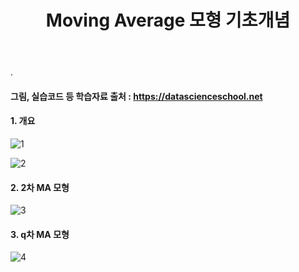 ﻿---
layout: post
title: "Moving Average 모형 기초개념"
tags: [시계열분석]
comments: true
---

.

#### 그림, 실습코드 등 학습자료 출처 : https://datascienceschool.net

#### 1. 개요

![1](https://user-images.githubusercontent.com/41605276/58458813-0a89e500-8165-11e9-95ba-06dddcfa4083.jpg)

![2](https://user-images.githubusercontent.com/41605276/58458833-14abe380-8165-11e9-864d-5138d32fcd16.jpg)

#### 2. 2차 MA 모형

![3](https://user-images.githubusercontent.com/41605276/58458855-1ecde200-8165-11e9-8670-91422935b8c5.jpg)

#### 3. q차 MA 모형

![4](https://user-images.githubusercontent.com/41605276/58458889-2b523a80-8165-11e9-8805-c1cee0fcd3d1.jpg)